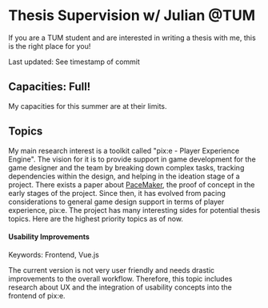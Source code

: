 # Thesis Supervision w/ Julian @TUM
If you are a TUM student and are interested in writing a thesis with me, this is the right place for you!

<p id="last-commit">Last updated: See timestamp of commit</p>

## Capacities: Full!
My capacities for this summer are at their limits.

## Topics
My main research interest is a toolkit called "pix:e - Player Experience Engine". The vision for it is to provide support in game development for the game designer and the team by breaking down complex tasks, tracking dependencies within the design, and helping in the ideation stage of a project. There exists a paper about [PaceMaker], the proof of concept in the early stages of the project. Since then, it has evolved from pacing considerations to general game design support in terms of player experience, pix:e. The project has many interesting sides for potential thesis topics. Here are the highest priority topics as of now.

#### Usability Improvements
Keywords: Frontend, Vue.js

The current version is not very user friendly and needs drastic improvements to the overall workflow. Therefore, this topic includes research about UX and the integration of usability concepts into the frontend of pix:e.

[PaceMaker]: https://arxiv.org/pdf/2408.15001
[Statecharts]: https://pdf.sciencedirectassets.com/271600/1-s2.0-S0167642300X00603/1-s2.0-0167642387900359/main.pdf?X-Amz-Security-Token=IQoJb3JpZ2luX2VjEPb%2F%2F%2F%2F%2F%2F%2F%2F%2F%2FwEaCXVzLWVhc3QtMSJGMEQCIG%2B3E8u3npMdNkQ8ZXTuFqiZzAeZO%2FDC%2BQpZiTahXyvGAiBW4akoY7nJN4jDo2JzfLcr7JmZ4yb8Dvnw58njUEOlNCqzBQhPEAUaDDA1OTAwMzU0Njg2NSIMANozGLvrDqZwwBNBKpAFDXdV0rUWdJ9FjJjFBD80lDNQ6ZBKbh9awpCgljCs0xFSFTjBhxoucdBeUJTVo3NnR%2Byw%2FSN6TCKceVAjZ0eZIaILIRc4kv9agmDRxRr5%2FyYDfvGicYNd8nVgx2l2%2B39Rn6AJZwe4LtlNsa64TKSqWLeoazoktZJ6kn0MF3g1M98yeREaraoAZog6BOJSBHx7g7DqWRneV4oiYBhpHgj1VQyWXCRkpsCzRDEXgjIbXQ5d5FsJ%2FuWX5gbeZQrgu%2B4Vfh4E%2FbYbKQKUVknPeZJgNCdiAgq2N6wu%2BW8utTys7GhwEq9wqTVGl0mFx9Y%2Fc4S3NJHCxZVSeTwXWzuizsQo75%2Bqw3NjjESGcH3YeoSTV4OP686nlXNDafLbUfpbC68ieXGAIMCusjM%2F0Oh4DgpxrxmdCxTsHb9FLIg%2F4A2WaDO4ceXRCvxsijgSW4IUoM%2BqtdBxXKOupdZ%2BxF9eugSZXzVOSvcmof2TdPcx1hlilUIxixyTHU7RjKF0QR5rPmKP7NIdo2VxhWoOpnvvQWCZ8itlwcYDZwiW8uAo0QK3M6Zd9iZ5xDnk%2BhTju4GD%2Bp0gck%2FwAEt26ELzVAshr%2BqA0uLZWvrbodQyid%2BXNxg4h%2FjkxqTlLl98KycC9gUmxpFdCpMJ9CgsTAz2ZsV%2Fuf3rMshuyGB9P1uiWJqNm8Np01CCzYtVj%2Fjyv%2BmiqB7%2FXyIYCkGPCe86%2B9iHhttgUU2lJOGx%2B5zpkNearoqFVL2LD%2B7OCyr6JsZkkIuQnh3Jj9HOTSHl1AMsIxBexXeFeY1HMGRCM7eGgVO44r9AzSmmAo8cAguzFSKy4FyRXhqJuSXkCPzgWx4smLgg7MUEUP3ilnvjIxxWVW13kVM72x1blL0w6qXivgY6sgE1yqzn6hm4V1pn18dwQ3LsQXufubWSWWKZGmwdeC2bYODz1aKkQQwH%2BSJ2fr0kmj6nyO2rcJqDGzDviM2XQA4AsRecXqxW4Ylc%2F5kRnoPBPsKH%2BUsbfMRb7mxyva3mAIneD%2BKjbmyLt13z0n6Yw1VwUb%2Boq5kWR9fi7KKV2YvsZE3jyDO6HQNepMuuzOiu2ZFJuoz7a0gSffDoyA5WIknig0y0HMCKkpyrwpfbzLgXhRjL&X-Amz-Algorithm=AWS4-HMAC-SHA256&X-Amz-Date=20250317T221407Z&X-Amz-SignedHeaders=host&X-Amz-Expires=300&X-Amz-Credential=ASIAQ3PHCVTYTTXUKGLF%2F20250317%2Fus-east-1%2Fs3%2Faws4_request&X-Amz-Signature=34b5b49566800155ade69c45eb9e6ee1d85b97037af9a90126386670928a126c&hash=2e4380844e01bd54860f82d059a8262d75840845abb5f6d508f035f72a4a6cab&host=68042c943591013ac2b2430a89b270f6af2c76d8dfd086a07176afe7c76c2c61&pii=0167642387900359&tid=spdf-59fb33b3-2c9e-4744-90db-2a7af20ab09c&sid=c579ec882997a84a1d78cd24a183f0e75291gxrqb&type=client&tsoh=d3d3LnNjaWVuY2VkaXJlY3QuY29t&rh=d3d3LnNjaWVuY2VkaXJlY3QuY29t&ua=1e0359535f080054515b07&rr=921fd769cfb3d298&cc=de

<script src="script.js"></script>
